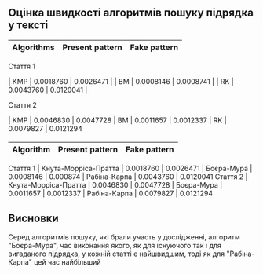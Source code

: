 ## Оцінка швидкості алгоритмів пошуку підрядка у тексті

| Algorithms | Present pattern | Fake pattern |
| :--------- | :-------------- | :----------- |

Стаття 1

| KMP | 0.0018760 | 0.0026471 |
| BM | 0.0008146 | 0.0008741   |
| RK | 0.0043760 | 0.0120041 |

Стаття 2

| KMP | 0.0046830 | 0.0047728 
| BM | 0.0011657 | 0.0012337
| RK | 0.0079827 | 0.0121294

####

| Algorithm          | Present pattern     | Fake pattern
:------------------- | :------------------- | :-------------------
 Стаття 1
| Кнута-Морріса-Пратта                | 0.0018760            | 0.0026471
| Боєра-Мура                 | 0.0008146            | 0.000874
| Рабіна-Карпа                 | 0.0043760            | 0.0120041
 Стаття 2
| Кнута-Морріса-Пратта               | 0.0046830            | 0.0047728
| Боєра-Мура                 | 0.0011657            | 0.0012337
| Рабіна-Карпа                 | 0.0079827            | 0.0121294
## Висновки

Cеред алгоритмів пошуку, які брали участь у дослідженні, алгоритм "Боєра-Мура", час виконання якого, як для існуючого так і для вигаданого підрядка, у кожній статті є найшвидшим, тоді як для "Рабіна-Карпа" цей час найбільший
